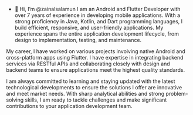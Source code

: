 - 👋 Hi, I’m @zainalsalamun
I am an Android and Flutter Developer with over 7 years of experience in developing mobile applications. With a strong proficiency in Java, Kotlin, and Dart programming languages, I build efficient, responsive, and user-friendly applications. My experience spans the entire application development lifecycle, from design to implementation, testing, and maintenance.

My career, I have worked on various projects involving native Android and cross-platform apps using Flutter. I have expertise in integrating backend services via RESTful APIs and collaborating closely with design and backend teams to ensure applications meet the highest quality standards.

I am always committed to learning and staying updated with the latest technological developments to ensure the solutions I offer are innovative and meet market needs. With sharp analytical abilities and strong problem-solving skills, I am ready to tackle challenges and make significant contributions to your application development team.

<!---
zainalsalamun/zainalsalamun is a ✨ special ✨ repository because its `README.md` (this file) appears on your GitHub profile.
You can click the Preview link to take a look at your changes.
--->
